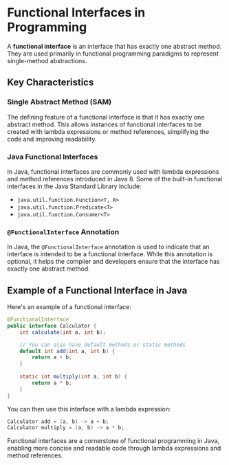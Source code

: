 # Functional Interfaces in Programming

A **functional interface** is an interface that has exactly one abstract method. They are used primarily in functional programming paradigms to represent single-method abstractions.

## Key Characteristics

### Single Abstract Method (SAM)

The defining feature of a functional interface is that it has exactly one abstract method. This allows instances of functional interfaces to be created with lambda expressions or method references, simplifying the code and improving readability.

### Java Functional Interfaces

In Java, functional interfaces are commonly used with lambda expressions and method references introduced in Java 8. Some of the built-in functional interfaces in the Java Standard Library include:

- `java.util.function.Function<T, R>`
- `java.util.function.Predicate<T>`
- `java.util.function.Consumer<T>`

### `@FunctionalInterface` Annotation

In Java, the `@FunctionalInterface` annotation is used to indicate that an interface is intended to be a functional interface. While this annotation is optional, it helps the compiler and developers ensure that the interface has exactly one abstract method.

## Example of a Functional Interface in Java

Here's an example of a functional interface:

```java
@FunctionalInterface
public interface Calculator {
    int calculate(int a, int b);

    // You can also have default methods or static methods
    default int add(int a, int b) {
        return a + b;
    }
    
    static int multiply(int a, int b) {
        return a * b;
    }
}
```
You can then use this interface with a lambda expression:

```java
Calculator add = (a, b) -> a + b;
Calculator multiply = (a, b) -> a * b;
```

Functional interfaces are a cornerstone of functional programming in Java, enabling more concise and readable code through lambda expressions and method references.
